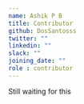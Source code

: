 ```yaml
---
name: Ashik P B
title: Contributor
github: DosSantosss
twitter: ""
linkedin: ""
slack: ""
joining_date: ""
role : contributor
---
```


Still waiting for this
